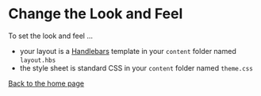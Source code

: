 # Change the Look and Feel

To set the look and feel ...

* your layout is a [Handlebars](https://github.com/vincent-psarga/ruby-handlebars) template in your ```content``` folder named ```layout.hbs```
* the style sheet is standard CSS in your ```content``` folder named ```theme.css```

[Back to the home page](index.html)
